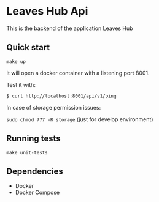 # Leaves Hub Api

This is the backend of the application Leaves Hub

## Quick start

```make up```

It will open a docker container with a listening port 8001.

Test it with:

```$ curl http://localhost:8001/api/v1/ping```

In case of storage permission issues:

```sudo chmod 777 -R storage``` (just for develop environment)

## Running tests

```make unit-tests```

## Dependencies

- Docker
- Docker Compose
